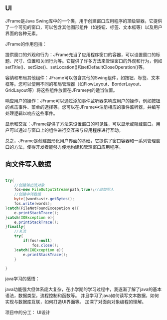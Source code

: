 ## UI


JFrame是Java Swing库中的一个类，用于创建窗口应用程序的顶级容器。它提供了一个可见的窗口，可以包含其他图形组件（如按钮、标签、文本框等）以及用户界面的各种元素。

JFrame的作用包括：

提供窗口的外观和行为：JFrame充当了应用程序窗口的容器，可以设置窗口的标题、尺寸、位置和关闭行为等。它提供了许多方法来管理窗口的外观和行为，例如setTitle()、setSize()、setLocation()和setDefaultCloseOperation()等。

容纳和布局其他组件：JFrame可以包含其他的Swing组件，如按钮、标签、文本框等。您可以使用不同的布局管理器（如FlowLayout、BorderLayout、GridLayout等）将这些组件放置在JFrame内的适当位置。

响应用户的操作：JFrame可以通过添加事件监听器来响应用户的操作，例如按钮的点击事件、菜单的选择等。您可以在JFrame中注册相应的事件监听器，并编写处理逻辑以响应这些事件。

显示和交互：JFrame提供了方法来设置窗口的可见性，可以显示或隐藏窗口。用户可以通过与窗口上的组件进行交互来与应用程序进行互动。

总之，JFrame是创建图形化用户界面的基础，它提供了窗口容器和一系列管理窗口的方法，使得开发者能够方便地构建和管理窗口应用程序。

## 向文件写入数据

```java

try{
    //创建输出流对象
    fos=new FileOutputStream(path,true);//追加写入
    //创建中转数组
    byte[]words=str.getBytes();
    fos.write(words);
}catch(FileNotFoundExcepetion e){
    e.printStackTrace();
}catch(IOException e){
    e.printStackTrace();
}finally{
    //关流
    try{
        if(fos!=null)
            fos.close();
    }catch(IOException e){
        e.printStackTrace();
    }
    
}


```
java学习的感悟：

java功能强大但体系庞大复杂，在小学期的学习过程中，我逐渐了解了java的基本语法，数据类型，流程控制和函数等。
并且学习了java如何读写文本数据，如何实现与数据库互联，如何打造UI界面等。
加深了对面向对象编程的理解。

项目中的分工：
UI设计